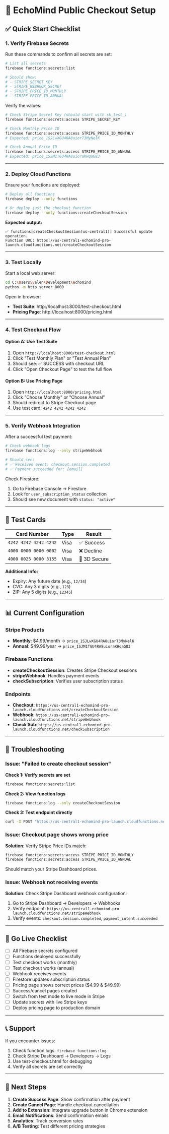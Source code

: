 # 🚀 EchoMind Public Checkout Setup

## ✅ Quick Start Checklist

### 1. Verify Firebase Secrets

Run these commands to confirm all secrets are set:

```bash
# List all secrets
firebase functions:secrets:list

# Should show:
# - STRIPE_SECRET_KEY
# - STRIPE_WEBHOOK_SECRET
# - STRIPE_PRICE_ID_MONTHLY
# - STRIPE_PRICE_ID_ANNUAL
```

Verify the values:

```bash
# Check Stripe Secret Key (should start with sk_test_)
firebase functions:secrets:access STRIPE_SECRET_KEY

# Check Monthly Price ID
firebase functions:secrets:access STRIPE_PRICE_ID_MONTHLY
# Expected: price_1SJLwXGU4RA8uiorT3MyNelK

# Check Annual Price ID
firebase functions:secrets:access STRIPE_PRICE_ID_ANNUAL
# Expected: price_1SJM1TGU4RA8uioraKHqaG83
```

---

### 2. Deploy Cloud Functions

Ensure your functions are deployed:

```bash
# Deploy all functions
firebase deploy --only functions

# Or deploy just the checkout function
firebase deploy --only functions:createCheckoutSession
```

**Expected output:**
```
✅ functions[createCheckoutSession(us-central1)] Successful update operation.
Function URL: https://us-central1-echomind-pro-launch.cloudfunctions.net/createCheckoutSession
```

---

### 3. Test Locally

Start a local web server:

```bash
cd C:\Users\valen\Development\echomind
python -m http.server 8000
```

Open in browser:
- **Test Suite**: http://localhost:8000/test-checkout.html
- **Pricing Page**: http://localhost:8000/pricing.html

---

### 4. Test Checkout Flow

#### Option A: Use Test Suite
1. Open `http://localhost:8000/test-checkout.html`
2. Click "Test Monthly Plan" or "Test Annual Plan"
3. Should see: ✅ SUCCESS with checkout URL
4. Click "Open Checkout Page" to test the full flow

#### Option B: Use Pricing Page
1. Open `http://localhost:8000/pricing.html`
2. Click "Choose Monthly" or "Choose Annual"
3. Should redirect to Stripe Checkout page
4. Use test card: `4242 4242 4242 4242`

---

### 5. Verify Webhook Integration

After a successful test payment:

```bash
# Check webhook logs
firebase functions:log --only stripeWebhook

# Should see:
# ✅ Received event: checkout.session.completed
# ✅ Payment succeeded for: [email]
```

Check Firestore:
1. Go to Firebase Console → Firestore
2. Look for `user_subscription_status` collection
3. Should see new document with `status: "active"`

---

## 🧪 Test Cards

| Card Number | Type | Result |
|------------|------|--------|
| `4242 4242 4242 4242` | Visa | ✅ Success |
| `4000 0000 0000 0002` | Visa | ❌ Decline |
| `4000 0025 0000 3155` | Visa | 🔐 3D Secure |

**Additional Info:**
- Expiry: Any future date (e.g., `12/34`)
- CVC: Any 3 digits (e.g., `123`)
- ZIP: Any 5 digits (e.g., `12345`)

---

## 📊 Current Configuration

### Stripe Products
- **Monthly**: $4.99/month → `price_1SJLwXGU4RA8uiorT3MyNelK`
- **Annual**: $49.99/year → `price_1SJM1TGU4RA8uioraKHqaG83`

### Firebase Functions
- **createCheckoutSession**: Creates Stripe Checkout sessions
- **stripeWebhook**: Handles payment events
- **checkSubscription**: Verifies user subscription status

### Endpoints
- **Checkout**: `https://us-central1-echomind-pro-launch.cloudfunctions.net/createCheckoutSession`
- **Webhook**: `https://us-central1-echomind-pro-launch.cloudfunctions.net/stripeWebhook`
- **Check Sub**: `https://us-central1-echomind-pro-launch.cloudfunctions.net/checkSubscription`

---

## 🔧 Troubleshooting

### Issue: "Failed to create checkout session"

**Check 1: Verify secrets are set**
```bash
firebase functions:secrets:list
```

**Check 2: View function logs**
```bash
firebase functions:log --only createCheckoutSession
```

**Check 3: Test endpoint directly**
```bash
curl -X POST "https://us-central1-echomind-pro-launch.cloudfunctions.net/createCheckoutSession?plan=monthly"
```

### Issue: Checkout page shows wrong price

**Solution**: Verify Stripe Price IDs match:
```bash
firebase functions:secrets:access STRIPE_PRICE_ID_MONTHLY
firebase functions:secrets:access STRIPE_PRICE_ID_ANNUAL
```

Should match your Stripe Dashboard prices.

### Issue: Webhook not receiving events

**Solution**: Check Stripe Dashboard webhook configuration:
1. Go to Stripe Dashboard → Developers → Webhooks
2. Verify endpoint: `https://us-central1-echomind-pro-launch.cloudfunctions.net/stripeWebhook`
3. Verify events: `checkout.session.completed`, `payment_intent.succeeded`

---

## 🚀 Go Live Checklist

- [ ] All Firebase secrets configured
- [ ] Functions deployed successfully
- [ ] Test checkout works (monthly)
- [ ] Test checkout works (annual)
- [ ] Webhook receives events
- [ ] Firestore updates subscription status
- [ ] Pricing page shows correct prices ($4.99 & $49.99)
- [ ] Success/cancel pages created
- [ ] Switch from test mode to live mode in Stripe
- [ ] Update secrets with live Stripe keys
- [ ] Deploy pricing page to production domain

---

## 📞 Support

If you encounter issues:
1. Check function logs: `firebase functions:log`
2. Check Stripe Dashboard → Developers → Logs
3. Use test-checkout.html for debugging
4. Verify all secrets are set correctly

---

## 🎯 Next Steps

1. **Create Success Page**: Show confirmation after payment
2. **Create Cancel Page**: Handle checkout cancellation
3. **Add to Extension**: Integrate upgrade button in Chrome extension
4. **Email Notifications**: Send confirmation emails
5. **Analytics**: Track conversion rates
6. **A/B Testing**: Test different pricing strategies
